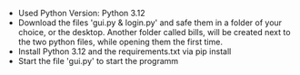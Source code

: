 - Used Python Version: Python 3.12
- Download the files 'gui.py & login.py' and safe them in a folder of your choice, or the desktop. Another folder called bills, will be created next to the two python files, while opening them the first time.
- Install Python 3.12 and the requirements.txt via pip install
- Start the file 'gui.py' to start the programm

